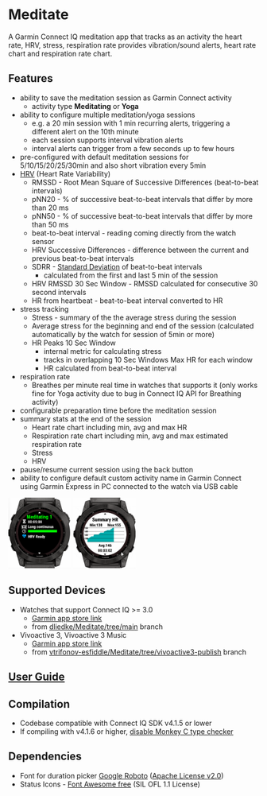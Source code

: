 # Meditate

A Garmin Connect IQ meditation app that tracks as an activity the heart rate, HRV, stress, respiration rate provides vibration/sound alerts, heart rate chart and respiration rate chart.

## Features

- ability to save the meditation session as Garmin Connect activity
    - activity type **Meditating** or **Yoga**
- ability to configure multiple meditation/yoga sessions
    - e.g. a 20 min session with 1 min recurring alerts, triggering a different alert on the 10th minute
    - each session supports interval vibration alerts
    - interval alerts can trigger from a few seconds up to few hours
- pre-configured with default meditation sessions for 5/10/15/20/25/30min and also short vibration every 5min
- [HRV](https://en.wikipedia.org/wiki/Heart_rate_variability) (Heart Rate Variability)
    - RMSSD - Root Mean Square of Successive Differences (beat-to-beat intervals)
    - pNN20 - % of successive beat-to-beat intervals that differ by more than 20 ms
    - pNN50 - % of successive beat-to-beat intervals that differ by more than 50 ms
    - beat-to-beat interval - reading coming directly from the watch sensor
    - HRV Successive Differences - difference between the current and previous beat-to-beat intervals
    - SDRR - [Standard Deviation](https://en.wikipedia.org/wiki/Standard_deviation) of beat-to-beat intervals 
      - calculated from the first and last 5 min of the session
    - HRV RMSSD 30 Sec Window - RMSSD calculated for consecutive 30 second intervals    
    - HR from heartbeat - beat-to-beat interval converted to HR
- stress tracking
    - Stress - summary of the the average stress during the session 
    - Average stress for the beginning and end of the session (calculated automatically by the watch for session of 5min or more)
    - HR Peaks 10 Sec Window
      - internal metric for calculating stress 
      - tracks in overlapping 10 Sec Windows Max HR for each window 
      - HR calculated from beat-to-beat interval
- respiration rate
    - Breathes per minute real time in watches that supports it (only works fine for Yoga activity due to bug in Connect IQ API for Breathing activity)
- configurable preparation time before the meditation session
- summary stats at the end of the session
    - Heart rate chart including min, avg and max HR
    - Respiration rate chart including min, avg and max estimated respiration rate
    - Stress
    - HRV
- pause/resume current session using the back button
- ability to configure default custom activity name in Garmin Connect using Garmin Express in PC connected to the watch via USB cable

<img src="userGuideScreenshots/sessionPickerDemo.gif"  width="25%" height="25%" alt="Session Picker Demo"></img>
<img src="userGuideScreenshots/sessionDetailedDemo.gif"  width="25%" height="25%" alt="Session Detailed Demo"></img>

## Supported Devices

- Watches that support Connect IQ >= 3.0 
  - [Garmin app store link](https://apps.garmin.com/en-US/apps/c5fc5ea5-7d12-4fb9-be9c-701663a39db7)
  - from [dliedke/Meditate/tree/main](https://github.com/dliedke/Meditate/tree/main) branch
- Vivoactive 3, Vivoactive 3 Music 
  - [Garmin app store link](https://apps.garmin.com/en-US/apps/bed7ed4d-07ea-4600-b477-b8911670b64a)
  - from [vtrifonov-esfiddle/Meditate/tree/vivoactive3-publish](https://github.com/vtrifonov-esfiddle/Meditate/tree/vivoactive3-publish) branch
  
## [User Guide](UserGuide.md)

## Compilation

- Codebase compatible with Connect IQ SDK v4.1.5 or lower
- If compiling with v4.1.6 or higher, [disable Monkey C type checker](https://forums.garmin.com/developer/connect-iq/f/discussion/314861/sdk-4-1-6-generating-new-errors-and-warnings#pifragment-1298=1)

## Dependencies
- Font for duration picker [Google Roboto](https://fonts.google.com/specimen/Roboto) ([Apache License v2.0](http://www.apache.org/licenses/LICENSE-2.0))
- Status Icons - [Font Awesome free](https://fontawesome.com/license) (SIL OFL 1.1 License) 
